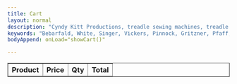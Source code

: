 ```yaml
---
title: Cart
layout: normal
description: "Cyndy Kitt Productions, treadle sewing machines, treadle sewing machine parts, sewing machine parts, vintage treadle sewing machines, reproduction sewing machine manuals, sewing machine manual, sewing, clothing, accessories, costume, bags, eco friendly, green machine, craft, treadle, design, eco sewing, sustainable craft"
keywords: "Bebarfald, White, Singer, Vickers, Pinnock, Gritzner, Pfaff, treadle sewing machine, vintage sewing machine, sewing machine manual, sewing"
bodyAppend: onLoad="showCart()"

---
```


<script>
if (localStorage.cart)
{ cart = JSON.parse(localStorage.cart);
console.log($cart);
}
</script>

<div class="container mb-4 text-center">
<table id="cart" border="1" style="visibility:visible;width:100%">
     <thead>
          <tr>
              <th>Product</th>
              <th class="text-center">Price</th>
              <th class="text-center">Qty</th>
              <th class="text-center">Total</th>
         </tr>
     </thead>
     <tbody id="cartBody">
<script>
var allItems = localStorage.getItem(localStorage.key(1));
var items = JSON.parse(allItems);
for (i = 0; i < items.length; i++)   {
        document.write("<tr><td>" + items[i].Product + " " + items[i].Desc + "</td><td>$" + items[i].Price + "</td><td>" + items[i].Qty + "</td><td>$" + (items[i].Qty * items[i].Price).toFixed(2) + "</td></tr>");
}
</script>
     </tbody>
</table>
<script src="{{"assets/js/shop.js" | relative_url}}"/></script>
</div>
